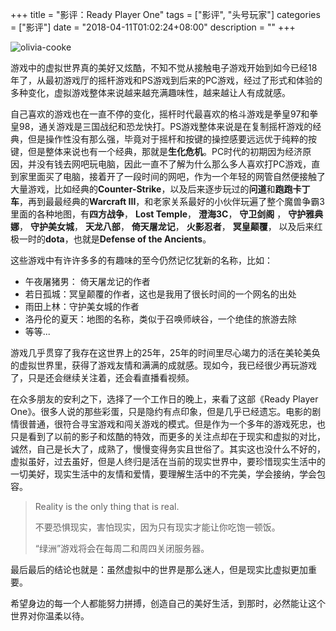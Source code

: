 +++
title = "影评：Ready Player One"
tags = ["影评", "头号玩家"]
categories = ["影评"]
date = "2018-04-11T01:02:24+08:00"
description = ""
+++


![olivia-cooke](https://flowsnow.oss-cn-shanghai.aliyuncs.com/history/ready_player_one/olivia-cooke.jpg)

<!--more-->

游戏中的虚拟世界真的美好又炫酷，不知不觉从接触电子游戏开始到如今已经18年了，从最初游戏厅的摇杆游戏和PS游戏到后来的PC游戏，经过了形式和体验的多种变化，虚拟游戏整体来说越来越充满趣味性，越来越让人有成就感。

自己喜欢的游戏也在一直不停的变化，摇杆时代最喜欢的格斗游戏是拳皇97和拳皇98，通关游戏是三国战纪和恐龙快打。PS游戏整体来说是在复制摇杆游戏的经典，但是操作性没有那么强，毕竟对于摇杆和按键的操控感要远远优于纯粹的按键，但是整体来说也有一个经典，那就是**生化危机**。PC时代的初期因为经济原因，并没有钱去网吧玩电脑，因此一直不了解为什么那么多人喜欢打PC游戏，直到家里面买了电脑，接着开了一段时间的网吧，作为一个年轻的网管自然便接触了大量游戏，比如经典的**Counter-Strike**，以及后来逐步玩过的**问道**和**跑跑卡丁车**，再到最最经典的**Warcraft III**，和老家关系最好的小伙伴玩遍了整个魔兽争霸3里面的各种地图，有**四方战争**， **Lost Temple**， **澄海3C**， **守卫剑阁** ， **守护雅典娜**， **守护美女城**， **天龙八部**， **倚天屠龙记**， **火影忍者**， **冥皇颠覆**， 以及后来红极一时的**dota**，也就是**Defense of the Ancients**。 

这些游戏中有许许多多的有趣味的至今仍然记忆犹新的名称，比如：

- 午夜屠猪男： 倚天屠龙记的作者
- 若日孤城：冥皇颠覆的作者，这也是我用了很长时间的一个网名的出处
- 雨田上林：守护美女城的作者
- 洛丹伦的夏天：地图的名称，类似于召唤师峡谷，一个绝佳的旅游去除
- 等等...

游戏几乎贯穿了我存在这世界上的25年，25年的时间里尽心竭力的活在美轮美奂的虚拟世界里，获得了游戏友情和满满的成就感。现如今，我已经很少再玩游戏了，只是还会继续关注着，还会看直播看视频。

在众多朋友的安利之下，选择了一个工作日的晚上，来看了这部《Ready Player One》。很多人说的那些彩蛋，只是隐约有点印象，但是几乎已经遗忘。电影的剧情很普通，很符合寻宝游戏和闯关游戏的模式。但是作为一个多年的游戏死忠，也只是看到了以前的影子和炫酷的特效，而更多的关注点却在于现实和虚拟的对比，诚然，自己是长大了，成熟了，慢慢变得务实且世俗了。其实这也没什么不好的，虚拟虽好，过去虽好，但是人终归是活在当前的现实世界中，要珍惜现实生活中的一切美好，现实生活中的友情和爱情，要理解生活中的不完美，学会接纳，学会包容。

> Reality is the only thing that is real.
>
> 不要恐惧现实，害怕现实，因为只有现实才能让你吃饱一顿饭。
>
> “绿洲”游戏将会在每周二和周四关闭服务器。

最后最后的结论也就是：虽然虚拟中的世界是那么迷人，但是现实比虚拟更加重要。

希望身边的每一个人都能努力拼搏，创造自己的美好生活，到那时，必然能让这个世界对你温柔以待。

